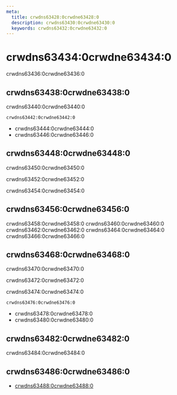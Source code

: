 ```yaml
---
meta:
  title: crwdns63428:0crwdne63428:0
  description: crwdns63430:0crwdne63430:0
  keywords: crwdns63432:0crwdne63432:0
---
```


# crwdns63434:0crwdne63434:0
crwdns63436:0crwdne63436:0

<entry-ad />

## crwdns63438:0crwdne63438:0
crwdns63440:0crwdne63440:0

`crwdns63442:0crwdne63442:0`
- crwdns63444:0crwdne63444:0
- crwdns63446:0crwdne63446:0


## crwdns63448:0crwdne63448:0
crwdns63450:0crwdne63450:0

  crwdns63452:0crwdne63452:0

  crwdns63454:0crwdne63454:0

## crwdns63456:0crwdne63456:0
crwdns63458:0crwdne63458:0
<alert type="success">crwdns63460:0crwdne63460:0</alert>
<alert type="info">crwdns63462:0crwdne63462:0</alert>
<alert type="warning">crwdns63464:0crwdne63464:0</alert>
<alert type="error">crwdns63466:0crwdne63466:0</alert>

## crwdns63468:0crwdne63468:0
crwdns63470:0crwdne63470:0

  crwdns63472:0crwdne63472:0

  crwdns63474:0crwdne63474:0

  `crwdns63476:0crwdne63476:0`
  - crwdns63478:0crwdne63478:0
  - crwdns63480:0crwdne63480:0

## crwdns63482:0crwdne63482:0
crwdns63484:0crwdne63484:0

## crwdns63486:0crwdne63486:0
  - [crwdns63488:0crwdne63488:0]()

<doc-footer />

